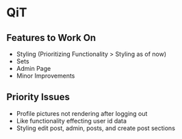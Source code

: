 # QiT

## Features to Work On
* Styling (Prioritizing Functionality > Styling as of now)
* Sets
* Admin Page
* Minor Improvements

## Priority Issues
* Profile pictures not rendering after logging out
* Like functionality effecting user id data
* Styling edit post, admin, posts, and create post sections
